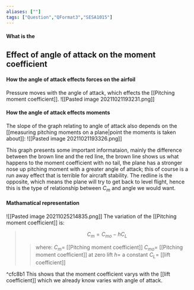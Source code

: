 ```yaml
---
aliases: [""]
tags: ["Question","QFormat3","SESA1015"]
---
```


#### What is the
## Effect of angle of attack on the moment coefficient
#### How the angle of attack effects forces on the airfoil
Pressure moves with the angle of attack, which effects the [[Pitching moment coefficient]].
![[Pasted image 20211021193231.png]]

#### How the angle of attack effects moments
The slope of the graph relating to angle of attack also depends on the [[measuring pitching moments on a plane|point the moments is taken about]]:
![[Pasted image 20211021193326.png]]

This graph presents some important informataion, mainly the difference between the brown line and the red line, the brown line shows us what happens to the moment coefficient with no tail, the plane has a stronger nose up pitching moment with a greater angle of attack; this of course is a run away effect that is terrible for aircraft stability. The redline is the opposite, which means the plane will try to get back to level flight, hence this is the type of relationship between $C_m$ and angle we would want. 

#### Mathamatical representation
![[Pasted image 20211025214835.png]]
The variation of the [[Pitching moment coefficient]] is:

> $$ C_m = C_{mo} - h C_L $$ 
>> where:
>> $C_m =$ [[Pitching moment coefficient]]
>> $C_{mo} =$ [[Pitching moment coefficient]] at zero lift
>> $h =$ a constant
>> $C_L =$ [[lift coefficient]]

^cfc8b1
This shows that the moment coefficient varys with the [[lift coefficient]] which we already know varies with angle of attack.
